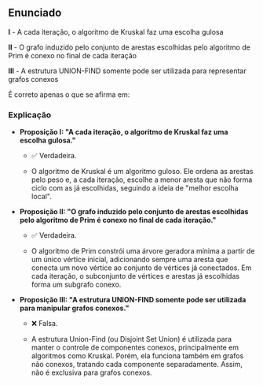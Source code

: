 ## **Enunciado**

**I** - A cada iteração, o algoritmo de Kruskal faz uma escolha gulosa

**II** - O grafo induzido pelo conjunto de arestas escolhidas pelo algoritmo de Prim é conexo no final de cada iteração

**III** - A estrutura UNION-FIND somente pode ser utilizada para representar grafos conexos

É correto apenas o que se afirma em:

### Explicação

-   **Proposição I:
"A cada iteração, o algoritmo de Kruskal faz uma escolha gulosa."**

    -   ✅ Verdadeira.
  
    -   O algoritmo de Kruskal é um algoritmo guloso. Ele ordena as arestas pelo peso e, a cada iteração, escolhe a menor aresta que não forma ciclo com as já escolhidas, seguindo a ideia de "melhor escolha local".

- **Proposição II:
"O grafo induzido pelo conjunto de arestas escolhidas pelo algoritmo de Prim é conexo no final de cada iteração."**

    - ✅ Verdadeira.
  
    - O algoritmo de Prim constrói uma árvore geradora mínima a partir de um único vértice inicial, adicionando sempre uma aresta que conecta um novo vértice ao conjunto de vértices já conectados. Em cada iteração, o subconjunto de vértices e arestas já escolhidas forma um subgrafo conexo.
  

- **Proposição III:
"A estrutura UNION-FIND somente pode ser utilizada para manipular grafos conexos."**

   - ❌ Falsa.
    
    - A estrutura Union-Find (ou Disjoint Set Union) é utilizada para manter o controle de componentes conexos, principalmente em algoritmos como Kruskal. Porém, ela funciona também em grafos não conexos, tratando cada componente separadamente. Assim, não é exclusiva para grafos conexos.